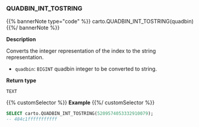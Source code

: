 ### QUADBIN_INT_TOSTRING

{{% bannerNote type="code" %}}
carto.QUADBIN_INT_TOSTRING(quadbin)
{{%/ bannerNote %}}

**Description**

Converts the integer representation of the index to the string representation.

* `quadbin`: `BIGINT` quadbin integer to be converted to string.

**Return type**

`TEXT`

{{% customSelector %}}
**Example**
{{%/ customSelector %}}

```sql
SELECT carto.QUADBIN_INT_TOSTRING(5209574053332910079);
-- 484c1fffffffffff
```